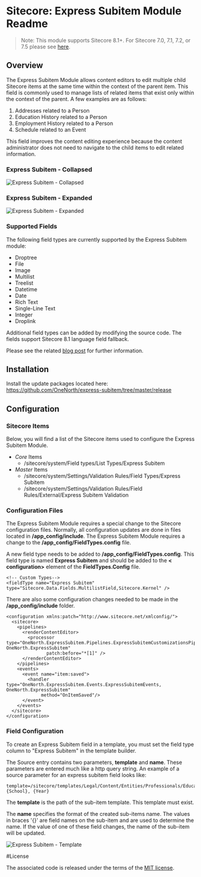 
# Sitecore: Express Subitem Module Readme

> Note: This module supports Sitecore 8.1+. For Sitecore 7.0, 7.1, 7.2, or 7.5 please see [here](https://github.com/onenorth/express-subitem/tree/sitecore-7.0).

## Overview

The Express Subitem Module allows content editors to edit multiple child Sitecore items at the same time within the context of the parent item. This field is commonly used to manage lists of related items that exist only within the context of the parent.  A few examples are as follows:

 1. Addresses related to a Person
 2. Education History related to a Person
 3. Employment History related to a Person
 3. Schedule related to an Event

This field improves the content editing experience because the content administrator does not need to navigate to the child items to edit related information.

### Express Subitem - Collapsed
![Express Subitem - Collapsed](https://raw.github.com/onenorth/express-subitem/master/img/ExpressSubitemCollapsed.jpg)

### Express Subitem - Expanded
![Express Subitem - Expanded](https://raw.github.com/onenorth/express-subitem/master/img/ExpressSubitemExpanded.jpg)

### Supported Fields

The following field types are currently supported by the Express Subitem module:

 - Droptree
 - File
 - Image
 - Multilist
 - Treelist
 - Datetime
 - Date
 - Rich Text
 - Single-Line Text
 - Integer
 - Droplink

Additional field types can be added by modifying the source code.  The fields support Sitecore 8.1 language field fallback.

Please see the related [blog post](http://www.onenorth.com/blog/post/sitecore-express-subitem-module) for further information.

## Installation

Install the update packages located here: https://github.com/OneNorth/express-subitem/tree/master/release

## Configuration

### Sitecore Items

Below, you will find a list of the Sitecore items used to configure the Express Subitem Module.

 - *Core* Items
	 - /sitecore/system/Field types/List Types/Express Subitem
 - *Master* Items
	 - /sitecore/system/Settings/Validation Rules/Field Types/Express Subitem
	 - /sitecore/system/Settings/Validation Rules/Field Rules/External/Express Subitem Validation

### Configuration Files

The Express Subitem Module requires a special change to the Sitecore configuration files. Normally, all configuration updates are done in files located in **/app_config/include**. The Express Subitem Module requires a change to the **/app_config/FieldTypes.config** file.

A new field type needs to be added to **/app_config/FieldTypes.config**. This field type is named **Express Subitem** and should be added to the **< configuration>** element of the **FieldTypes.Config** file.

    <!-- Custom Types-->
    <fieldType name="Express Subitem" type="Sitecore.Data.Fields.MultilistField,Sitecore.Kernel" />

There are also some configuration changes needed to be made in the **/app_config/include** folder.

    <configuration xmlns:patch="http://www.sitecore.net/xmlconfig/">
      <sitecore>
        <pipelines>
          <renderContentEditor>
            <processor type="OneNorth.ExpressSubitem.Pipelines.ExpressSubitemCustomizationsPipeline, OneNorth.ExpressSubitem"
                   patch:before="*[1]" />
          </renderContentEditor>
        </pipelines>
        <events>
          <event name="item:saved">
            <handler type="OneNorth.ExpressSubitem.Events.ExpressSubitemEvents, OneNorth.ExpressSubitem" 
                 method="OnItemSaved"/>
          </event>
        </events>
      </sitecore>
    </configuration>

### Field Configuration

To create an Express Subitem field in a template, you must set the field type column to "Express Subitem" in the template builder. 

The Source entry contains two parameters, **template** and **name**. These parameters are entered much like a http query string. An example of a source parameter for an express subitem field looks like:

    template=/sitecore/templates/Legal/Content/Entities/Professionals/Education&name={School}, {Year}

The **template** is the path of the sub-item template. This template must exist.

The **name** specifies the format of the created sub-items name. The values in braces '{}' are field names on the sub-item and are used to determine the name. If the value of one of these field changes, the name of the sub-item will be updated.

![Express Subitem - Template](https://raw.github.com/onenorth/express-subitem/master/img/ExpressSubitemTemplate.jpg)

#License

The associated code is released under the terms of the [MIT license](http://onenorth.mit-license.org).


